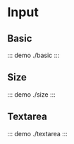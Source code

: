 # Input

## Basic

::: demo
./basic
:::

## Size

::: demo
./size
:::

## Textarea

::: demo
./textarea
:::
